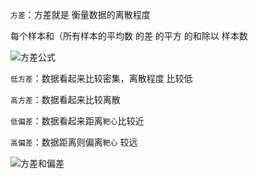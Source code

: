 `方差`：方差就是 衡量数据的离散程度

  每个样本和（所有样本的平均数 的差 的平方 的和除以 样本数

![方差公式](/res/math/math_variance.png)

`低方差`：数据看起来比较密集，离散程度 比较低

`高方差`：数据看起来比较离散

`低偏差`：数据看起来距离`靶心`比较近

`高偏差`：数据距离则偏离`靶心` 较远

![方差和偏差](/res/math/bias_variance.png)
